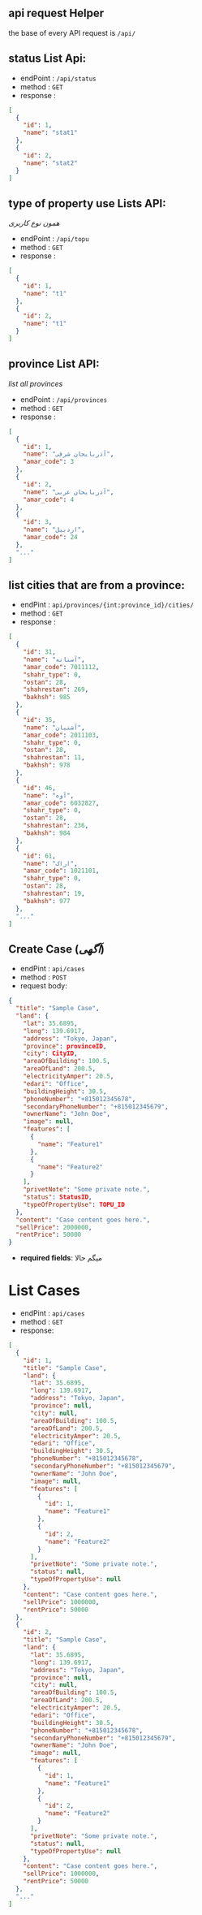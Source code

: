 ## api request Helper

the base of every API request is ``/api/``

## status List Api:

- endPoint : `/api/status`
- method : ``GET``
- response :

```json
[
  {
    "id": 1,
    "name": "stat1"
  },
  {
    "id": 2,
    "name": "stat2"
  }
]
```

## type of property use Lists API:

*همون نوع کاربری*

- endPoint : `/api/topu`
- method : ``GET``
- response :

```json
[
  {
    "id": 1,
    "name": "t1"
  },
  {
    "id": 2,
    "name": "t1"
  }
]
```

## province List API:

*list all provinces*

- endPoint : `/api/provinces`
- method : ``GET``
- response :

```json
[
  {
    "id": 1,
    "name": "آذربایجان شرقی",
    "amar_code": 3
  },
  {
    "id": 2,
    "name": "آذربایجان غربی",
    "amar_code": 4
  },
  {
    "id": 3,
    "name": "اردبیل",
    "amar_code": 24
  },
  "..."
]
```

## list cities that are from a province:

- endPint : `api/provinces/{int:province_id}/cities/`
- method : ``GET``
- response :

```json
[
  {
    "id": 31,
    "name": "آستانه",
    "amar_code": 7011112,
    "shahr_type": 0,
    "ostan": 28,
    "shahrestan": 269,
    "bakhsh": 985
  },
  {
    "id": 35,
    "name": "آشتیان",
    "amar_code": 2011103,
    "shahr_type": 0,
    "ostan": 28,
    "shahrestan": 11,
    "bakhsh": 978
  },
  {
    "id": 46,
    "name": "آوه",
    "amar_code": 6032827,
    "shahr_type": 0,
    "ostan": 28,
    "shahrestan": 236,
    "bakhsh": 984
  },
  {
    "id": 61,
    "name": "اراک",
    "amar_code": 1021101,
    "shahr_type": 0,
    "ostan": 28,
    "shahrestan": 19,
    "bakhsh": 977
  },
  "..."
]
```

## Create Case (*آگهی*)

- endPint : `api/cases`
- method : ``POST``
- request body:

```json
{
  "title": "Sample Case",
  "land": {
    "lat": 35.6895,
    "long": 139.6917,
    "address": "Tokyo, Japan",
    "province": provinceID,
    "city": CityID,
    "areaOfBuilding": 100.5,
    "areaOfLand": 200.5,
    "electricityAmper": 20.5,
    "edari": "Office",
    "buildingHeight": 30.5,
    "phoneNumber": "+815012345678",
    "secondaryPhoneNumber": "+815012345679",
    "ownerName": "John Doe",
    "image": null,
    "features": [
      {
        "name": "Feature1"
      },
      {
        "name": "Feature2"
      }
    ],
    "privetNote": "Some private note.",
    "status": StatusID,
    "typeOfPropertyUse": TOPU_ID
  },
  "content": "Case content goes here.",
  "sellPrice": 2000000,
  "rentPrice": 50000
}
```

- **required fields**:
  میگم حالا

# List Cases

- endPint : `api/cases`
- method : ``GET``
- response:
```json
[
  {
    "id": 1,
    "title": "Sample Case",
    "land": {
      "lat": 35.6895,
      "long": 139.6917,
      "address": "Tokyo, Japan",
      "province": null,
      "city": null,
      "areaOfBuilding": 100.5,
      "areaOfLand": 200.5,
      "electricityAmper": 20.5,
      "edari": "Office",
      "buildingHeight": 30.5,
      "phoneNumber": "+815012345678",
      "secondaryPhoneNumber": "+815012345679",
      "ownerName": "John Doe",
      "image": null,
      "features": [
        {
          "id": 1,
          "name": "Feature1"
        },
        {
          "id": 2,
          "name": "Feature2"
        }
      ],
      "privetNote": "Some private note.",
      "status": null,
      "typeOfPropertyUse": null
    },
    "content": "Case content goes here.",
    "sellPrice": 1000000,
    "rentPrice": 50000
  },
  {
    "id": 2,
    "title": "Sample Case",
    "land": {
      "lat": 35.6895,
      "long": 139.6917,
      "address": "Tokyo, Japan",
      "province": null,
      "city": null,
      "areaOfBuilding": 100.5,
      "areaOfLand": 200.5,
      "electricityAmper": 20.5,
      "edari": "Office",
      "buildingHeight": 30.5,
      "phoneNumber": "+815012345678",
      "secondaryPhoneNumber": "+815012345679",
      "ownerName": "John Doe",
      "image": null,
      "features": [
        {
          "id": 1,
          "name": "Feature1"
        },
        {
          "id": 2,
          "name": "Feature2"
        }
      ],
      "privetNote": "Some private note.",
      "status": null,
      "typeOfPropertyUse": null
    },
    "content": "Case content goes here.",
    "sellPrice": 1000000,
    "rentPrice": 50000
  },
  "..."
]
```
    